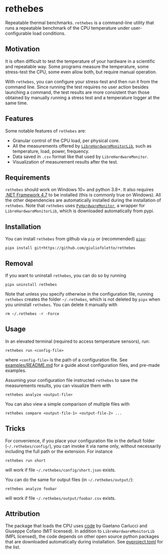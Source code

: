 # rethebes

Repeatable thermal benchmarks.
`rethebes` is a command-line utility that runs a repeatable benchmark of the CPU temperature under user-configurable load conditions.

## Motivation

It is often difficult to test the temperature of your hardware in a scientific and repeatable way.
Some programs measure the temperature, some stress-test the CPU, some even allow both, but require manual operation.

With `rethebes`, you can configure your stress-test and then run it from the command line.
Since running the test requires no user action besides launching a command, the test results are more consistent than those obtained by manually running a stress test and a temperature logger at the same time.

## Features

Some notable features of `rethebes` are:

-   Granular control of the CPU load, per physical core.
-   All the measurements offered by [`LibreHardwareMonitorLib`](https://github.com/LibreHardwareMonitor/LibreHardwareMonitor), such as temperature, load, power, frequency.
-   Data saved in `.csv` format like that used by `LibreHardwareMonitor`.
-   Visualization of measurement results after the test.

## Requirements

`rethebes` should work on Windows 10+ and python 3.8+.
It also requires [.NET Framework 4.7](https://dotnet.microsoft.com/en-us/download/dotnet-framework/net47) to be installed (this is commonly true on Windows).
All the other dependencies are automatically installed during the installation of `rethebes`.
Note that `rethebes` uses [`PyHardwareMonitor`](https://github.com/snip3rnick/PyHardwareMonitor), a wrapper for `LibreHardwareMonitorLib`, which is downloaded automatically from pypi.

## Installation

You can install `rethebes` from github via `pip` or (recommended) [`pipx`](https://github.com/pypa/pipx):

```
pipx install git+https://github.com/giuliofoletto/rethebes
```

## Removal

If you want to uninstall `rethebes`, you can do so by running

```
pipx uninstall rethebes
```

Note that unless you specify otherwise in the configuration file, running `rethebes` creates the folder `~/.rethebes`, which is not deleted by `pipx` when you uninstall `rethebes`.
You can delete it manually with

```
rm ~/.rethebes -r -Force
```

## Usage

In an elevated terminal (required to access temperature sensors), run:

```
rethebes run <config-file>
```

where `<config-file>` is the path of a configuration file.
See [examples/README.md](examples/README.md) for a guide about configuration files, and pre-made examples.

Assuming your configuration file instructed `rethebes` to save the measurements results, you can visualize them with

```
rethebes analyze <output-file>
```

You can also view a simple comparison of multiple files with

```
rethebes compare <output-file-1> <output-file-2> ...
```

## Tricks

For convenience, if you place your configuration file in the default folder (`~/.rethebes/config/`), you can invoke it via name only, without necessarily including the full path or the extension.
For instance

```
rethebes run short
```

will work if file `~/.rethebes/config/short.json` exists.

You can do the same for output files (in `~/.rethebes/output/`):

```
rethebes analyze foobar
```

will work if file `~/.rethebes/output/foobar.csv` exists.

## Attribution

The package that loads the CPU uses [code](https://github.com/GaetanoCarlucci/CPULoadGenerator/) by Gaetano Carlucci and Giuseppe Cofano (MIT licensed).
In addition to `LibreHardwareMonitorLib` (MPL licensed), the code depends on other open source python packages that are downloaded automatically during installation.
See [pyproject.toml](pyproject.toml) for the list.
